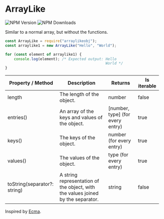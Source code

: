 # ArrayLike

![NPM Version](https://img.shields.io/npm/v/arraylikeobj.svg?maxAge=3600) ![NPM Downloads](https://img.shields.io/npm/dt/arraylikeobj.svg?maxAge=3600)

Similar to a normal array, but without the functions.

```js
const ArrayLike = require("arraylikeobj");
const arraylike1 = new ArrayLike("Hello", "World");

for (const element of arraylike1) {
    console.log(element); /* Expected output: Hello
                                              World */
}
```

Property / Method | Description | Returns | Is iterable
------------------|-------------|---------|------------
length | The length of the object. | number | false
entries() | An array of the keys and values of the object. | \[number, type] (for every entry) | true
keys() | The keys of the object. | number (for every entry) | true
values() | The values of the object. | type (for every entry) | true
toString(separator?: string) | A string representation of the object, with the values joined by the separator. | string | false

Inspired by [Ecma](https://www.ecmainternational.org).
